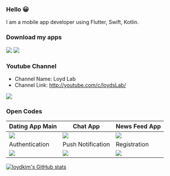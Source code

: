 ### Hello 😀

I am a mobile app developer using Flutter, Swift, Kotlin.

### Download my apps



[![](https://4.bp.blogspot.com/-GWcTnUkDY20/Wn8N-4uTazI/AAAAAAAAMyI/1J2fSryaLHgA29viz1ffn4F4kh_pUrCggCLcBGAs/s200/ios-app-badge-fd60a24e3e78e27dcb40a055bcc4240d.png)](https://apps.apple.com/us/developer/youngsic-kim/id1214575043)
[![](https://1.bp.blogspot.com/-Z79Zl2i4LIg/XWfgO1bRtbI/AAAAAAAAP2I/gwWILihT_9A4DcfXvoxNHbVUAS6lyKOYgCLcBGAs/s200/google-play-download-android-app-logo-png-transparent.png)](https://play.google.com/store/apps/developer?id=Loyd+Kim)

### Youtube Channel

- Channel Name: Loyd Lab
- Channel Link: http://youtube.com/c/loydsLab/

![](https://1.bp.blogspot.com/-pPd7D07J7-4/YE0tasRU41I/AAAAAAAABV0/4-Dz0TuJeis5cIbis7pyRHTFd0F5iemVQCLcBGAsYHQ/s1920/Portfolio_Youtube.png)

### Open Codes

| Dating App Main  | Chat App |  News Feed App |
| ------------- | ------------- | ------------- |
| ![](https://github.com/loydkim/Dating_App_Main/blob/main/promo_ios.gif) | ![](https://github.com/loydkim/chat_app_loyd/blob/master/ios_promotion.gif) | ![](https://github.com/loydkim/flutter_feed_timeline/blob/master/android_promotion.gif) |
| Authentication  | Push Notification  | Registration |
| ![](https://github.com/loydkim/Flutter_Firebase_Auth_2021/blob/main/Promo_firebase_auth.gif)  | ![](https://github.com/loydkim/Flutter_Firebase_Messasing_2021/blob/main/FirebaseMessaging_short.gif)  | ![](https://github.com/loydkim/Dating_Intro_Signup/blob/main/DatingItnroPromo_android.gif)  |

[![loydkim's GitHub stats](https://github-readme-stats.vercel.app/api?username=loydkim&show_icons=true&theme=dark)](https://github.com/anuraghazra/github-readme-stats)
